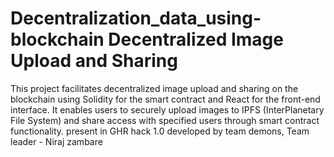 # Decentralization_data_using-blockchain Decentralized Image Upload and Sharing
This project facilitates decentralized image upload and sharing on the blockchain using Solidity for the smart contract and React for the front-end interface. It enables users to securely upload images to IPFS (InterPlanetary File System) and share access with specified users through smart contract functionality. present in GHR hack 1.0 developed by team demons, Team leader - Niraj zambare
